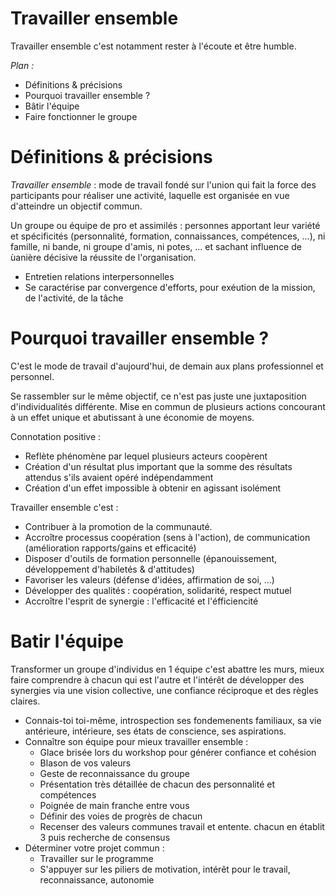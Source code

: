 # Travailler ensemble #

Travailler ensemble c'est notamment rester à l'écoute et être humble.

*Plan :*

- Définitions & précisions
- Pourquoi travailler ensemble ?
- Bâtir l'équipe
- Faire fonctionner le groupe

# Définitions & précisions #

*Travailler ensemble* : mode de travail fondé sur l'union qui fait la force des participants pour réaliser une activité, laquelle est organisée en vue d'atteindre un objectif commun.

Un groupe ou équipe de pro et assimilés : personnes apportant leur variété et spécificités (personnalité, formation, connaissances, compétences, ...), ni famille, ni bande, ni groupe d'amis, ni potes, ... et sachant influence de ùanière décisive la réussite de l'organisation.
- Entretien relations interpersonnelles
- Se caractérise par convergence d'efforts, pour exéution de la mission, de l'activité, de la tâche

# Pourquoi travailler ensemble ? #

C'est le mode de travail d'aujourd'hui, de demain aux plans professionnel et personnel.

Se rassembler sur le même objectif, ce n'est pas juste une juxtaposition d'individualités différente.
Mise en commun de plusieurs actions concourant à un effet unique et abutissant à une économie de moyens.

Connotation positive :
- Reflète phénomène par lequel plusieurs acteurs coopèrent
- Création d'un résultat plus important que la somme des résultats attendus s'ils avaient opéré indépendamment
- Création d'un effet impossible à obtenir en agissant isolément

Travailler ensemble c'est :
- Contribuer à la promotion de la communauté.
- Accroître processus coopération (sens à l'action), de communication (amélioration rapports/gains et efficacité)
- Disposer d'outils de formation personnelle (épanouissement, développement d'habiletés & d'attitudes)
- Favoriser les valeurs (défense d'idées, affirmation de soi, ...)
- Développer des qualités : coopération, solidarité, respect mutuel
- Accroître l'esprit de synergie : l'efficacité et l'éfficiencité

# Batir l'équipe #

Transformer un groupe d'individus en 1 équipe c'est abattre les murs, mieux faire comprendre à chacun qui est l'autre et l'intérêt de développer des synergies via une vision collective, une confiance réciproque et des règles claires.
- Connais-toi toi-même, introspection ses fondemenents familiaux, sa vie antérieure, intérieure, ses états de conscience, ses aspirations.
- Connaître son équipe pour mieux travailler ensemble :
	- Glace brisée lors du workshop pour générer confiance et cohésion
	- Blason de vos valeurs
	- Geste de reconnaissance du groupe
	- Présentation très détaillée de chacun des personnalité et compétences
	- Poignée de main franche entre vous
	- Définir des voies de progrès de chacun
	- Recenser des valeurs communes travail et entente. chacun en établit 3 puis recherche de consensus
- Déterminer votre projet commun :
	- Travailler sur le programme
	- S'appuyer sur les piliers de motivation, intérêt pour le travail, reconnaissance, autonomie

